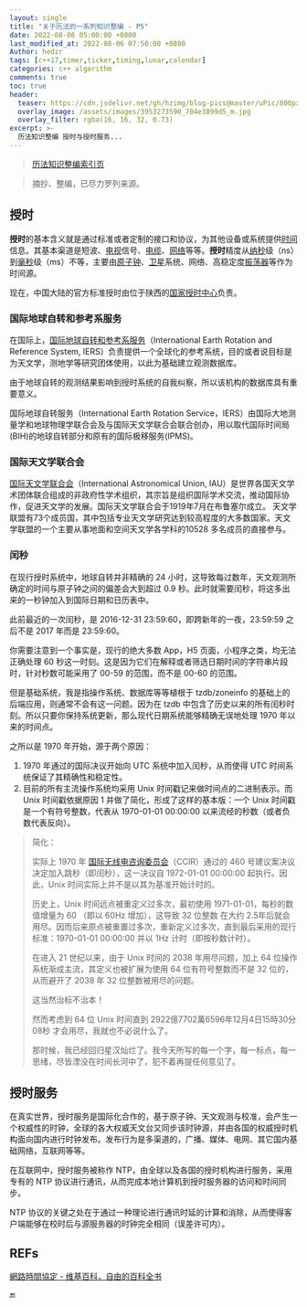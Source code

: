 ```yaml
---
layout: single
title: "关于历法的一系列知识整编 - P5"
date: 2022-08-06 05:00:00 +0800
last_modified_at: 2022-08-06 07:50:00 +0800
Author: hedzr
tags: [c++17,timer,ticker,timing,lunar,calendar]
categories: c++ algorithm
comments: true
toc: true
header:
  teaser: https://cdn.jsdelivr.net/gh/hzimg/blog-pics@master/uPic/800px-World_Time_Zones_Map.png
  overlay_image: /assets/images/3953273590_704e3899d5_m.jpg
  overlay_filter: rgba(16, 16, 32, 0.73)
excerpt: >-
  历法知识整编 授时与授时服务...
---
```



> [历法知识整编索引页](https://hedzr.com/c++/algorithm/about-legal-calendar/)

> 摘抄、整编，已尽力罗列来源。


## 授时

**授时**的基本含义就是通过标准或者定制的接口和协议，为其他设备或系统提供[时间](https://zh.wikipedia.org/wiki/时间)信息。其基本渠道是短波、[电视](https://zh.wikipedia.org/wiki/电视)信号、[电缆](https://zh.wikipedia.org/wiki/电缆)、[网络](https://zh.wikipedia.org/wiki/网络)等等。**授时**精度从[纳秒](https://zh.wikipedia.org/wiki/纳秒)级（ns）到[毫秒](https://zh.wikipedia.org/wiki/毫秒)级（ms）不等，主要由[原子钟](https://zh.wikipedia.org/wiki/原子鐘)、[卫星](https://zh.wikipedia.org/wiki/卫星)系统、网络、高稳定度[振荡器](https://zh.wikipedia.org/wiki/振荡器)等作为时间源。

现在，中国大陆的官方标准授时由位于陕西的[国家授时中心](https://zh.wikipedia.org/wiki/国家授时中心)负责。

### 国际地球自转和参考系服务

在国际上，[国际地球自转和参考系服务](https://www.iers.org/IERS/EN/Home/home_node.html)（International Earth Rotation and Reference System, IERS）负责提供一个全球化的参考系统，目的或者说目标是为天文学，测地学等研究团体使用，以此为基础建立观测数据库。

由于地球自转的观测结果影响到授时系统的自我纠察，所以该机构的数据库具有重要意义。

国际地球自转服务（International Earth Rotation Service，IERS）由国际大地测量学和地球物理学联合会及与国际天文学联合会联合创办，用以取代国际时间局(BIH)的地球自转部分和原有的国际极移服务(IPMS)。



### 国际天文学联合会

[国际天文学联合会](https://www.iau.org/)（International Astronomical Union, IAU）是世界各国天文学术团体联合组成的非政府性学术组织，其宗旨是组织国际学术交流，推动国际协作，促进天文学的发展。国际天文学联合会于1919年7月在布鲁塞尔成立。 天文学联盟有73个成员国，其中包括专业天文学研究达到较高程度的大多数国家。天文学联盟的一个主要从事地面和空间天文学各学科的10528 多名成员的直接参与。



### 闰秒

在现行授时系统中，地球自转并非精确的 24 小时，这导致每过数年，天文观测所确定的时间与原子钟之间的偏差会大到超过 0.9 秒。此时就需要闰秒，将这多出来的一秒钟加入到国际日期和日历表中。

此前最近的一次闰秒，是 2016-12-31 23:59:60，即跨新年的一夜，23:59:59 之后不是 2017 年而是 23:59:60。

你需要注意到一个事实是，现行的绝大多数 App，H5 页面，小程序之类，均无法正确处理 60 秒这一时刻。这是因为它们在解释或者筛选日期时间的字符串片段时，针对秒数可能采用了 00-59 的范围，而不是 00-60 的范围。

但是基础系统，我是指操作系统、数据库等等植根于 tzdb/zoneinfo 的基础上的后端应用，则通常不会有这一问题。因为在 tzdb 中包含了历史以来的所有闰秒时刻。所以只要你保持系统更新，那么现代日期系统能够精确无误地处理 1970 年以来的时间点。

之所以是 1970 年开始，源于两个原因：

1. 1970 年通过的国际决议开始向 UTC 系统中加入闰秒，从而使得 UTC 时间系统保证了其精确性和稳定性。
2. 目前的所有主流操作系统均采用 Unix 时间戳记来做时间点的二进制表示。而 Unix 时间戳依据原因 1 并做了简化，形成了这样的基本版：一个 Unix 时间戳是一个有符号整数，代表从 1970-01-01 00:00:00 以来流经的秒数（或者负数代表反向）。 

> 简化：
>
> 实际上 1970 年 [国际无线电咨询委员会](https://zh.wikipedia.org/wiki/国际无线电咨询委员会)（CCIR）通过的 460 号建议案决议决定加入跳秒（即闰秒），这一决议自 1972-01-01 00:00:00 起执行。因此，Unix 时间实际上并不是以其为基准开始计时的。
>
> 历史上，Unix 时间远点被重定义过多次，最初使用 1971-01-01，每秒的数值增量为 60 （即以 60Hz 增加），这导致 32 位整数 在大约 2.5年后就会用尽。因而后来原点被重置过多次，重新定义过多次，直到最后采用的现行标准：1970-01-01 00:00:00 并以 1Hz 计时（即按秒数计时）。
>
> 在进入 21 世纪以来，由于 Unix 时间的 2038 年用尽问题，加上 64 位操作系统渐成主流，其定义也被扩展为使用 64 位有符号整数而不是 32 位的，从而避开了 2038 年 32 位整数被用尽的问题。
>
> 这当然治标不治本！
>
> 然而考虑到 64 位 Unix 时间直到 2922億7702萬6596年12月4日15時30分08秒 才会用尽，我就也不必说什么了。
>
> 那时候，我已经回归星汉灿烂了。我今天所写的每一个字，每一标点，每一思绪，尽皆湮没在时间长河中了，犯不着再提任何意见了。





## 授时服务

在真实世界，授时服务是国际化合作的，基于原子钟、天文观测与校准，会产生一个权威性的时钟，全球的各大权威天文台又同步该时钟源，并由各国的权威授时机构面向国内进行时钟发布。发布行为是多渠道的，广播、媒体、电网、其它国内基础网络，互联网等等。

在互联网中，授时服务被称作 NTP，由全球以及各国的授时机构进行服务，采用专有的 NTP 协议进行通讯，从而完成本地计算机到授时服务器的访问和时间同步。

NTP 协议的关键之处在于通过一种理论进行通讯时延的计算和消除，从而使得客户端能够在校时后与源服务器的时钟完全相同（误差许可内）。



## REFs

 [網路時間協定 - 维基百科，自由的百科全书](https://zh.wikipedia.org/wiki/%E7%B6%B2%E8%B7%AF%E6%99%82%E9%96%93%E5%8D%94%E5%AE%9A) 











:end:

